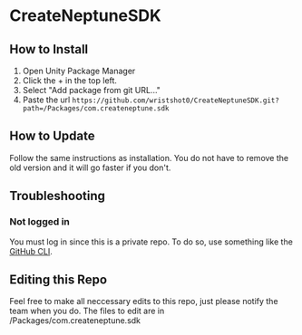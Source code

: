 # CreateNeptuneSDK

## How to Install
1. Open Unity Package Manager
2. Click the + in the top left.
3. Select "Add package from git URL..."
4. Paste the url ``https://github.com/wristshot0/CreateNeptuneSDK.git?path=/Packages/com.createneptune.sdk``

## How to Update
Follow the same instructions as installation. You do not have to remove the old version and it will go faster if you don't.

## Troubleshooting
### Not logged in
You must log in since this is a private repo. To do so, use something like the [GitHub CLI](https://docs.github.com/en/get-started/getting-started-with-git/caching-your-github-credentials-in-git).

## Editing this Repo
Feel free to make all neccessary edits to this repo, just please notify the team when you do. The files to edit are in /Packages/com.createneptune.sdk
